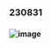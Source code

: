 ### 230831
#### ![image](https://github.com/Shin-jongwhan/TIL/assets/62974484/0f9d63a5-b0e8-4d66-9cf6-669c3d26499c)
